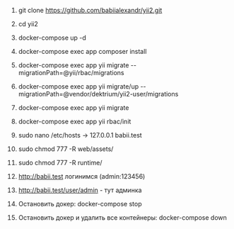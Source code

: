 1. git clone https://github.com/babiialexandr/yii2.git
2. cd yii2
3. docker-compose up -d
4. docker-compose exec app composer install
5. docker-compose exec app yii migrate --migrationPath=@yii/rbac/migrations
6. docker-compose exec app yii migrate/up --migrationPath=@vendor/dektrium/yii2-user/migrations
7. docker-compose exec app yii migrate
8. docker-compose exec app yii rbac/init
9. sudo nano /etc/hosts -> 127.0.0.1 babii.test
10. sudo chmod 777 -R web/assets/
11. sudo chmod 777 -R runtime/
12. http://babii.test логинимся (admin:123456)
13. http://babii.test/user/admin - тут админка

14. Остановить докер: docker-compose stop
15. Остановить докер и удалить все контейнеры: docker-compose down